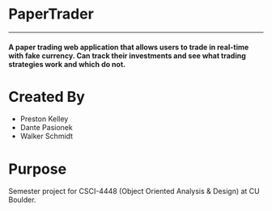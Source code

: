 # PaperTrader
***
#### A paper trading web application that allows users to trade in real-time with fake currency. Can track their investments and see what trading strategies work and which do not.

# Created By
* Preston Kelley
* Dante Pasionek
* Walker Schmidt

# Purpose
Semester project for CSCI-4448 (Object Oriented Analysis & Design) at CU Boulder.
